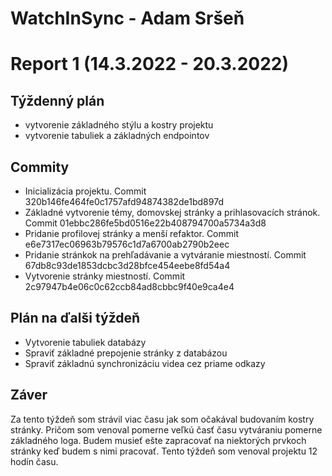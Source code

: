 ﻿# WatchInSync - Adam Sršeň
# Report 1 (14.3.2022 - 20.3.2022)
## Týždenný plán

 - vytvorenie základného stýlu a kostry projektu
 - vytvorenie tabuliek a základných endpointov
 
## Commity
 - Inicializácia projektu. Commit 320b146fe464fe0c1757afd94874382de1bd897d
 - Základné vytvorenie témy, domovskej stránky a prihlasovacích stránok. Commit 01ebbc286fe5bd0516e22b408794700a5734a3d8
 - Pridanie profilovej stránky a menší refaktor. Commit e6e7317ec06963b79576c1d7a6700ab2790b2eec
 - Pridanie stránkok na prehľadávanie a vytváranie miestností. Commit 67db8c93de1853dcbc3d28bfce454eebe8fd54a4
 - Vytvorenie stránky miestností. Commit 2c97947b4e06c0c62ccb84ad8cbbc9f40e9ca4e4

## Plán na ďalši týždeň

 - Vytvorenie tabuliek databázy
 - Spraviť základné prepojenie stránky z databázou
 - Spraviť základnú synchronizáciu videa cez priame odkazy

## Záver
Za tento týždeň som strávil viac času jak som očakával budovaním kostry stránky. Pričom som venoval pomerne veľkú časť času vytváraniu pomerne základného loga. Budem musieť ešte zapracovať na niektorých prvkoch stránky keď budem s nimi pracovať. Tento týždeň som venoval projektu 12 hodín času.

